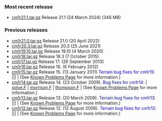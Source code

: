 ### Most recent release
* [cm1r21.1.tar.gz](https://www2.mmm.ucar.edu/people/bryan/cm1/cm1r21.1.tar.gz)  Release 21.1  (24 March 2024) (346 MB)

### Previous releases
* [cm1r21.0.tar.gz](https://www2.mmm.ucar.edu/people/bryan/cm1/cm1r21.0.tar.gz)  Release 21.0  (20 April 2022)
* [cm1r20.3.tar.gz](https://www2.mmm.ucar.edu/people/bryan/cm1/cm1r20.3.tar.gz)  Release 20.3  (25 June 2021)
* [cm1r19.10.tar.gz](https://www2.mmm.ucar.edu/people/bryan/cm1/cm1r19.10.tar.gz)  Release 19.10  (4 March 2020)
* [cm1r18.tar.gz](https://www2.mmm.ucar.edu/people/bryan/cm1/cm1r18.tar.gz)  Release 18.3  (7 October 2015)
* [cm1r17.tar.gz](https://www2.mmm.ucar.edu/people/bryan/cm1/cm1r17.tar.gz)  Release 17.  (26 September 2013)
* [cm1r16.tar.gz](https://www2.mmm.ucar.edu/people/bryan/cm1/cm1r16.tar.gz)  Release 16.  (6 February 2012)
* [cm1r15.tar.gz](https://www2.mmm.ucar.edu/people/bryan/cm1/cm1r15.tar.gz)  Release 15.  (13 January 2011)  <font color="blue">Terrain bug fixes for cm1r15</font>:  |||  |  (See [Known Problems Page](/doc/known_problems.md) for more information.)
* [cm1r14.tar.gz](https://www2.mmm.ucar.edu/people/bryan/cm1/cm1r14.tar.gz)  Release 14.  (23 October 2009).   <font color="blue">Bug fixes for cm1r14</font>: | <a href="cm1r14_fixed/solve.F">solve.F</a> | <a href="cm1r14_fixed/morrison.F">morrison.F</a> | <a href="cm1r14_fixed/thompson.F">thompson.F</a> |  (See [Known Problems Page](/doc/known_problems.md) for more information.)
* [cm1r13.tar.gz](https://www2.mmm.ucar.edu/people/bryan/cm1/cm1r13.tar.gz)  Release 13.  (20 March 2009).    <font color="blue">Terrain bug fixes for cm1r13</font>:  |||  |  (See [Known Problems Page](/doc/known_problems.md) for more information.)
* [cm1r12.tar.gz](https://www2.mmm.ucar.edu/people/bryan/cm1/cm1r12.tar.gz)  Release 12.  (12 August 2008).    <font color="blue">Terrain bug fixes for cm1r12</font>:  |||  |  (See [Known Problems Page](/doc/known_problems.md) for more information.)

